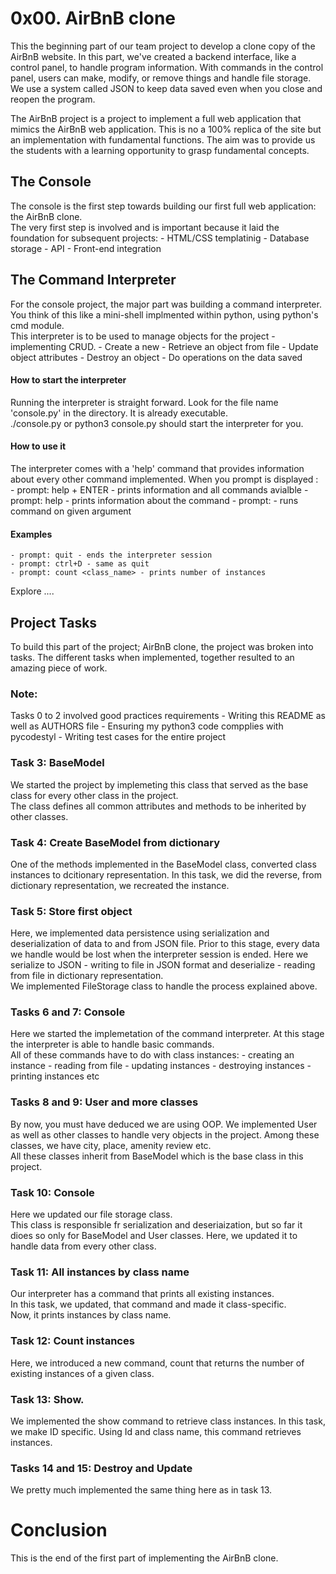 # 0x00. AirBnB clone
This the beginning part of our team project to develop a clone copy of the AirBnB website. In this part, we've created a backend interface, like a control panel, to handle program information. With commands in the control panel, users can make, modify, or remove things and handle file storage. We use a system called JSON to keep data saved even when you close and reopen the program.

The AirBnB project is a project to implement a full web application that mimics the AirBnB web application. This is no a 100% replica of the site but an implementation with fundamental functions. The aim was to provide us the students with a learning opportunity to grasp fundamental concepts.  

## The Console
The console is the first step towards building our first full web application: the AirBnB clone.  
The very first step is involved and is important because it laid the foundation for subsequent projects:
	- HTML/CSS templatinig
	- Database storage
	- API
	- Front-end integration
## The Command Interpreter
For the console project, the major part was building a command interpreter. You think of this like a mini-shell implmented within python, using python's cmd module.  
This interpreter is to be used to manage objects for the project - implementing CRUD.
	- Create a new 
	- Retrieve an object from file
	- Update object attributes
	- Destroy an object
	- Do operations on the data saved
#### How to start the interpreter
Running the interpreter is straight forward. Look for the file name 'console.py' in the directory. It is already executable.   
./console.py or python3 console.py should start the interpreter for you.

#### How to use it
The interpreter comes with a 'help' command that provides information about every other command implemented. When you prompt is displayed :  
	- prompt: help + ENTER - prints information and all commands avialble
	- prompt: help <command> - prints information about the command
	- prompt: <command> <argument> - runs command on given argument

#### Examples
	- prompt: quit - ends the interpreter session
	- prompt: ctrl+D - same as quit
	- prompt: count <class_name> - prints number of instances

Explore ....


## Project Tasks
To build this part of the project; AirBnB clone, the project was broken into tasks. The different tasks when implemented, together resulted to an amazing piece of work.

### Note:
Tasks 0 to 2 involved good practices requirements
	- Writing this README as well as AUTHORS file
	- Ensuring my python3 code compplies with pycodestyl
	- Writing test cases for the entire project

### Task 3: BaseModel
We started the project by implemeting this class that served as the base class for every other class in the project.   
The class defines all common attributes and methods to be inherited by other classes.

### Task 4: Create BaseModel from dictionary
One of the methods implemented in the BaseModel class, converted class instances to dcitionary representation. In this task, we did the reverse, from dictionary representation, we recreated the instance.

### Task 5: Store first object
Here, we implemented data persistence using serialization and deserialization of data to and from JSON file. Prior to this stage, every data we handle would be lost when the interpreter session is ended. Here we serialize to JSON - writing to file in JSON format and deserialize - reading from file in dictionary representation.  
We implemented FileStorage class to handle the process explained above.  

### Tasks 6 and 7: Console
Here we started the implemetation of the command interpreter. At this stage the interpreter is able to handle basic commands.  
All of these commands have to do with class instances:
	- creating an instance
	- reading from file
	- updating instances
	- destroying instances
	- printing instances etc

### Tasks 8 and 9: User and more classes
By now, you must have deduced we are using OOP. We implemented User as well as other classes to handle very objects in the project. Among these classes, we have city, place, amenity review etc.  
All these classes inherit from BaseModel which is the base class in this project.

### Task 10: Console 
Here we updated our file storage class.  
This class is responsible fr serialization and deseriaization, but so far it dioes so only for BaseModel and User classes. Here, we updated it to handle data from every other class.

### Task 11: All instances by class name
Our interpreter has a command that prints all existing instances.  
In this task, we updated, that command and made it class-specific.  
Now, it prints instances by class name.

### Task 12: Count instances
Here, we introduced a new command, count that returns the number of existing instances of a given class.

### Task 13: Show.
We implemented the show command to retrieve class instances. In this task, we make ID specific. Using Id and class name, this command retrieves instances.

### Tasks 14 and 15: Destroy and Update
We pretty much implemented the same thing here as in task 13.

# Conclusion
This is the end of the first part of implementing the AirBnB clone. 
  
